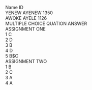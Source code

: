 Name                                  ID<br>
YENEW AYENEW                           1350<br>
AWOKE AYELE                             1126<br>
MULTIPLE CHOICE QUATION ANSWER<br>
ASSIGNMENT ONE<br>
1 C<br>
2 D<br>
3 B<br>
4 D<br>
5 B$C<br>
ASSIGNMENT TWO<br>
1 B<br>
2 C<br>
3 A<br>
4 A<br>
